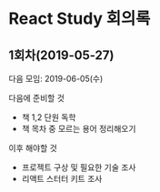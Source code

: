 # React Study 회의록

## 1회차(2019-05-27)

다음 모임: 2019-06-05(수)

다음에 준비할 것
- 책 1,2 단원 독학
- 책 목차 중 모르는 용어 정리해오기

이후 해야할 것
- 프로젝트 구상 및 필요한 기술 조사
- 리액트 스터터 키트 조사
